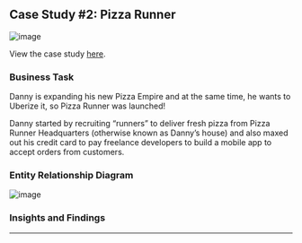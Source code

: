 ## Case Study #2: Pizza Runner

![image](https://user-images.githubusercontent.com/112572789/215105232-16243828-4287-4073-b3d2-163eadd7cecd.png)

View the case study [here](https://8weeksqlchallenge.com/case-study-2/).

### Business Task
Danny is expanding his new Pizza Empire and at the same time, he wants to Uberize it, so Pizza Runner was launched!

Danny started by recruiting “runners” to deliver fresh pizza from Pizza Runner Headquarters (otherwise known as Danny’s house) and also maxed out his credit card to pay freelance developers to build a mobile app to accept orders from customers. 

### Entity Relationship Diagram

![image](https://user-images.githubusercontent.com/81607668/127271531-0b4da8c7-8b24-4a14-9093-0795c4fa037e.png)

### Insights and Findings

***
